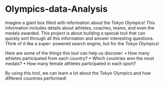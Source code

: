 # Olympics-data-Analysis
Imagine a giant box filled with information about the Tokyo Olympics! This information includes details about athletes, coaches, teams, and even the medals
awarded.
This project is about building a special tool that can quickly sort through all this information and answer
interesting questions. Think of it like a super- powered search engine, but for the Tokyo Olympics!

Here are some of the things this tool can help us discover:
• How many athletes participated from each country?
• Which countries won the most medals?
• How many female athletes participated in each sport?

By using this tool, we can learn a lot about the Tokyo Olympics and how different countries performed!
